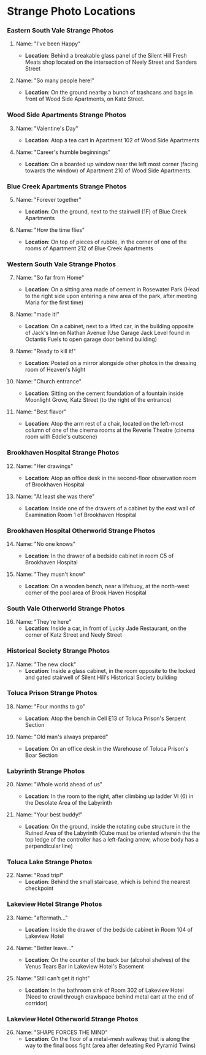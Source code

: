 # Strange Photo Locations

### Eastern South Vale Strange Photos
1. Name: "I've been Happy"
	- **Location**: Behind a breakable glass panel of the Silent Hill Fresh Meats shop located on the intersection of Neely Street and Sanders Street
	
2. Name: "So many people here!"
	- **Location**: On the ground nearby a bunch of trashcans and bags in front of Wood Side Apartments, on Katz Street.

### Wood Side Apartments Strange Photos
3. Name: "Valentine's Day"
	- **Location**: Atop a tea cart in Apartment 102 of Wood Side Apartments

4. Name: "Career's humble beginnings"
	- **Location**: On a boarded up window near the left most corner (facing towards the window) of Apartment 210 of Wood Side Apartments.

### Blue Creek Apartments Strange Photos
5. Name: "Forever together"
	- **Location**: On the ground, next to the stairwell (1F) of Blue Creek Apartments
	
6. Name: "How the time flies"
	- **Location**: On top of pieces of rubble, in the corner of one of the rooms of Apartment 212 of Blue Creek Apartments

### Western South Vale Strange Photos
7. Name: "So far from Home"
	- **Location**: On a sitting area made of cement in Rosewater Park (Head to the right side upon entering a new area of the park, after meeting Maria for the first time)
	
8. Name: "made it!"
	- **Location**: On a cabinet, next to a lifted car, in the building opposite of Jack's Inn on Nathan Avenue (Use Garage Jack Level found in Octantis Fuels to open garage door behind building)
	
9. Name: "Ready to kill it!"
	- **Location**: Posted on a mirror alongside other photos in the dressing room of Heaven's Night
	
10. Name: "Church entrance"
	- **Location**: Sitting on the cement foundation of a fountain inside Moonlight Grove, Katz Street (to the right of the entrance)
	
11. Name: "Best flavor"
	- **Location**: Atop the arm rest of a chair, located on the left-most column of one of the cinema rooms at the Reverie Theatre (cinema room with Eddie's cutscene)

### Brookhaven Hospital Strange Photos
12. Name: "Her drawings"
	- **Location**: Atop an office desk in the second-floor observation room of Brookhaven Hospital
	
13. Name: "At least she was there"
	- **Location**: Inside one of the drawers of a cabinet by the east wall of Examination Room 1 of Brookhaven Hospital

### Brookhaven Hospital Otherworld Strange Photos
14. Name: "No one knows"
	- **Location**: In the drawer of a bedside cabinet in room C5 of Brookhaven Hospital	

15. Name: "They musn't know"
	- **Location**: On a wooden bench, near a lifebuoy, at the north-west corner of the pool area of Brook Haven Hospital

### South Vale Otherworld Strange Photos
16. Name: "They're here"
	- **Location**: Inside a car, in front of Lucky Jade Restaurant, on the corner of Katz Street and Neely Street

### Historical Society Strange Photos
17. Name: "The new clock"
	- **Location**: Inside a glass cabinet, in the room opposite to the locked and gated stairwell of Silent Hill's Historical Society building

### Toluca Prison Strange Photos
18. Name: "Four months to go"
	- **Location**: Atop the bench in Cell E13 of Toluca Prison's Serpent Section

19. Name: "Old man's always prepared"
	- **Location**: On an office desk in the Warehouse of Toluca Prison's Boar Section

### Labyrinth Strange Photos
20. Name: "Whole world ahead of us"
	- **Location**: In the room to the right, after climbing up ladder VI (6) in the Desolate Area of the Labyrinth

21. Name: "Your best buddy!"
	- **Location**: On the ground, inside the rotating cube structure in the Ruined Area of the Labyrinth (Cube must be oriented wherein the the top ledge of the controller has a left-facing arrow, whose body has a perpendicular line)

### Toluca Lake Strange Photos
22. Name: "Road trip!"
	- **Location**: Behind the small staircase, which is behind the nearest checkpoint

### Lakeview Hotel Strange Photos
23. Name: "aftermath..."
	- **Location**: Inside the drawer of the bedside cabinet in Room 104 of Lakeview Hotel

24. Name: "Better leave..."
	- **Location**: On the counter of the back bar (alcohol shelves) of the Venus Tears Bar in Lakeview Hotel's Basement

25. Name: "Still can't get it right"
	- **Location**: In the bathroom sink of Room 302 of Lakeview Hotel (Need to crawl through crawlspace behind metal cart at the end of corridor)

### Lakeview Hotel Otherworld Strange Photos
26. Name: "SHAPE FORCES THE MIND"
	- **Location**: On the floor of a metal-mesh walkway that is along the way to the final boss fight (area after defeating Red Pyramid Twins)